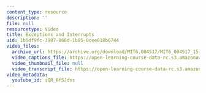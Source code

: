 ```yaml
---
content_type: resource
description: ''
file: null
resourcetype: Video
title: Exceptions and Interrupts
uid: 1b5df9fc-3987-868d-1b05-0cee018b6744
video_files:
  archive_url: https://archive.org/download/MIT6.004S17/MIT6_004S17_15-02-05_300k.mp4
  video_captions_file: https://open-learning-course-data-rc.s3.amazonaws.com/6-004-computation-structures-spring-2017/75646746d4d956b7b7943ac12e89d070_iQR_6f5Jdns.vtt
  video_thumbnail_file: null
  video_transcript_file: https://open-learning-course-data-rc.s3.amazonaws.com/6-004-computation-structures-spring-2017/51fdb516a887cfba91f726575983bece_iQR_6f5Jdns.pdf
video_metadata:
  youtube_id: iQR_6f5Jdns
---
```

